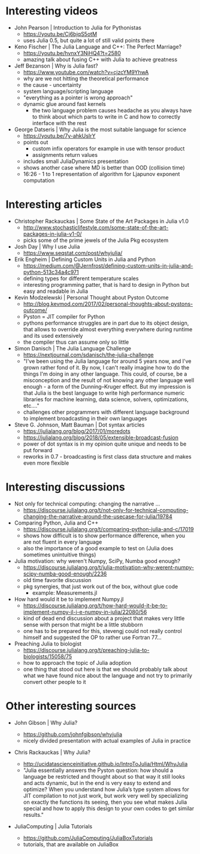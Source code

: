 # Interesting videos
- John Pearson | Introduction to Julia for Pythonistas
    + https://youtu.be/Cj6bjqS5otM
    + uses Julia 0.5, but quite a lot of still valid points there
- Keno Fischer | The Julia Language and C++: The Perfect Marriage?
    + https://youtu.be/hvnxY3NjHQ4?t=2580
    + amazing talk about fusing C++ with Julia to achieve greatness
- Jeff Bezanson | Why is Julia fast?
    + https://www.youtube.com/watch?v=cjzcYM9YhwA
    + why are we not hitting the theoretical performance
    + the cause - uncertainty
    + system language/scripting language
    + "everything as a pointer is wrong approach"
    + dynamic glue around fast kernels
        * the two language problem causes headache as you always have to think about which parts to write in C and how to correctly interface with the rest
- George Datseris | Why Julia is the most suitable language for science 
    + https://youtu.be/7y-ahkUsIrY
    + points out 
        * custom infix operators for example in use with tensor product 
        * assignments return values
    + includes small JuliaDynamics presentation
    + shows another case where MD is better than OOD (collision time)
    + 16:26 - 1 to 1 representation of algorithm for Ljapunov exponent computation

# Interesting articles
- Christopher Rackauckas | Some State of the Art Packages in Julia v1.0
    + http://www.stochasticlifestyle.com/some-state-of-the-art-packages-in-julia-v1-0/
    + picks some of the prime jewels of the Julia Pkg ecosystem
- Josh Day | Why I use Julia
    + https://www.seqstat.com/post/whyjulia/
- Erik Engheim | Defining Custom Units in Julia and Python
    + https://medium.com/@Jernfrost/defining-custom-units-in-julia-and-python-513c34a4c971
    + defining types for different temperature scales
    + interesting programming patter, that is hard to design in Python but easy and readable in Julia
- Kevin Modzelewski | Personal Thought about Pyston Outcome
    + http://blog.kevmod.com/2017/02/personal-thoughts-about-pystons-outcome/
    + Pyston = JIT compiler for Python
    + pythons performance struggles are in part due to its object design, that allows to override almost everything everywhere during runtime and its used extensively
    + the compiler thus can assume only so little
- Simon Danisch | The Julia Language Challenge
    + https://nextjournal.com/sdanisch/the-julia-challenge
    + "I've been using the Julia language for around 5 years now, and I've grown rather fond of it. By now, I can't really imagine how to do the things I'm doing in any other language. This could, of course, be a misconception and the result of not knowing any other language well enough - a form of the Dunning–Kruger effect. But my impression is that Julia is the best language to write high performance numeric libraries for machine learning, data science, solvers, optimizations, etc...."
    + challenges other programmers with different language background to implement broadcasting in their own languages
- Steve G. Johnson, Matt Bauman | Dot syntax articles
    + https://julialang.org/blog/2017/01/moredots
    + https://julialang.org/blog/2018/05/extensible-broadcast-fusion
    + power of dot syntax is in my opinion quite unique and needs to be put forward
    + reworks in 0.7 - broadcasting is first class data structure and makes even more flexible

# Interesting discussions
- Not only for technical computing: changing the narrative ...
    + https://discourse.julialang.org/t/not-only-for-technical-computing-changing-the-narrative-around-the-usecase-for-julia/19784
- Comparing Python, Julia and C++
    + https://discourse.julialang.org/t/comparing-python-julia-and-c/17019
    + shows how difficult is to show performance difference, when you are not fluent in every language
    + also the importance of a good example to test on (Julia does sometimes unintuitive things)
- Julia motivation: why weren't Numpy, SciPy, Numba good enough?
    + https://discourse.julialang.org/t/julia-motivation-why-werent-numpy-scipy-numba-good-enough/2236
    + old time favorite discussion
    + pkg synergies, that just work out of the box, without glue code
        * example: Measurements.jl
- How hard would it be to implement Numpy.jl
    + https://discourse.julialang.org/t/how-hard-would-it-be-to-implement-numpy-jl-i-e-numpy-in-julia/22080/56
    + kind of dead end discussion about a project that makes very little sense with person that might be a little stubborn
    + one has to be prepared for this, stevengj could not really control himself and suggested the OP to rather use Fortran 77...
- Preaching Julia to biologist
    + https://discourse.julialang.org/t/preaching-julia-to-biologists/15058/75
    + how to approach the topic of Julia adoption
    + one thing that stood out here is that we should probably talk about what we have found nice about the language and not try to primarily convert other people to it

# Other interesting sources
- John Gibson | Why Julia?
    + https://github.com/johnfgibson/whyjulia
    + nicely divided presentation with actual examples of Julia in practice

- Chris Rackauckas | Why Julia?
    + http://ucidatascienceinitiative.github.io/IntroToJulia/Html/WhyJulia
    + "Julia essentially answers the Pyston question: how should a language be restricted and thought about so that way it still looks and acts dynamic, but in the end is very easy to extend and optimize? When you understand how Julia’s type system allows for JIT compilation to not just work, but work very well by specializing on exactly the functions its seeing, then you see what makes Julia special and how to apply this design to your own codes to get similar results."

- JuliaComputing | Julia Tutorials
    + https://github.com/JuliaComputing/JuliaBoxTutorials
    + tutorials, that are available on JuliaBox